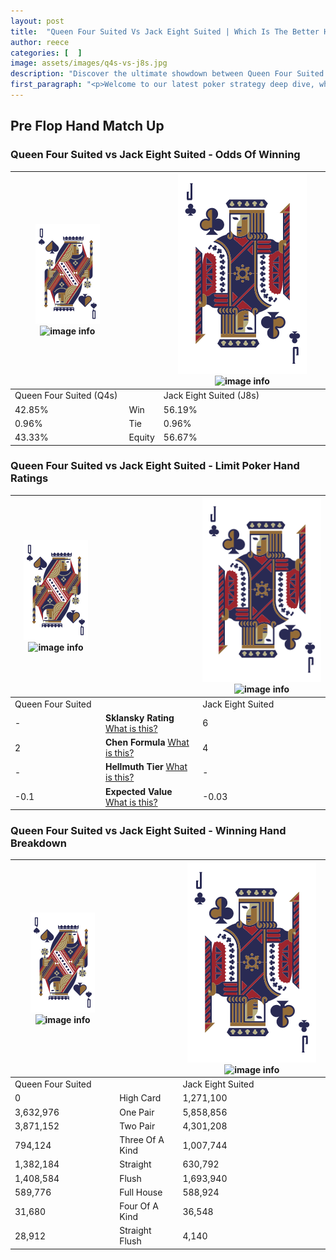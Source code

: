 ```yaml
---
layout: post
title:  "Queen Four Suited Vs Jack Eight Suited | Which Is The Better Hand In Poker? A Complete Guide"
author: reece
categories: [  ]
image: assets/images/q4s-vs-j8s.jpg
description: "Discover the ultimate showdown between Queen Four Suited and Jack Eight Suited in poker! Uncover the odds, strategies, and scenarios where one hand triumphs over the other. Get ready to up your poker game with this thrilling analysis."
first_paragraph: "<p>Welcome to our latest poker strategy deep dive, where we're pitting two distinct hands against each other in a high-stakes showdown: Queen Four Suited vs Jack Eight Suited.</p><p>In the dynamic world of poker, every decision counts, and knowing which hand holds the upper hand is key to your success at the table.</p><p>In this article, we'll dissect these two hands, explore the scenarios where one dominates the other, and equip you with the knowledge to make strategic choices that can tip the odds in your favor.</p><p>Get ready to unravel the intriguing dynamics of these poker hands and elevate your game to new heights.</p>"
---
```




[comment]: # (sp0)

## Pre Flop Hand Match Up

<div class="table hand-ratings" markdown="1"> 



### Queen Four Suited vs Jack Eight Suited - Odds Of Winning


    
| ![image info](assets/images/hand1/Q.png) ![image info](assets/images/hand1/4s.png) |  | ![image info](assets/images/hand2/J.png) ![image info](assets/images/hand2/8s.png) |
| -------- | -------- | -------- |
| Queen Four Suited (Q4s) |  | Jack Eight Suited (J8s) |
| 42.85% | Win | 56.19% |
| 0.96% | Tie | 0.96% |
| 43.33% | Equity | 56.67% |




[comment]: # (sp1)



### Queen Four Suited vs Jack Eight Suited - Limit Poker Hand Ratings


    
| ![image info](assets/images/hand1/Q.png) ![image info](assets/images/hand1/4s.png) |  | ![image info](assets/images/hand2/J.png) ![image info](assets/images/hand2/8s.png) |
| -------- | -------- | -------- |
| Queen Four Suited |  | Jack Eight Suited |
| - | **Sklansky Rating** [What is this?](/sklansky-rating-explained) | 6 |
| 2 | **Chen Formula** [What is this?](/chen-formula-explained) | 4 |
| - | **Hellmuth Tier** [What is this?](/Hellmuth-tier-explained) | - |
| -0.1 | **Expected Value** [What is this?](/expected-value-explained) | -0.03 |




[comment]: # (sp2)



### Queen Four Suited vs Jack Eight Suited - Winning Hand Breakdown


    
| ![image info](assets/images/hand1/Q.png) ![image info](assets/images/hand1/4s.png) |  | ![image info](assets/images/hand2/J.png) ![image info](assets/images/hand2/8s.png) |
| -------- | -------- | -------- |
| Queen Four Suited |  | Jack Eight Suited |
| 0 | High Card | 1,271,100 |
| 3,632,976 | One Pair | 5,858,856 |
| 3,871,152 | Two Pair | 4,301,208 |
| 794,124 | Three Of A Kind | 1,007,744 |
| 1,382,184 | Straight | 630,792 |
| 1,408,584 | Flush | 1,693,940 |
| 589,776 | Full House | 588,924 |
| 31,680 | Four Of A Kind | 36,548 |
| 28,912 | Straight Flush | 4,140 |




[comment]: # (sp3)



</div>

[comment]: # (sp4)



[comment]: # (sp5)

